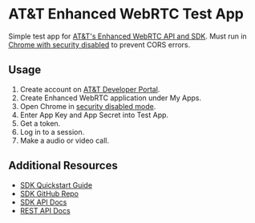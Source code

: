 # AT&amp;T Enhanced WebRTC Test App

Simple test app for [AT&amp;T's Enhanced WebRTC API and SDK](http://developer.att.com/webrtc). Must run in [Chrome with security disabled](http://stackoverflow.com/questions/3102819/disable-same-origin-policy-in-chrome) to prevent CORS errors.

Usage
---
1. Create account on [AT&amp;T Developer Portal](http://developer.att.com).
2. Create Enhanced WebRTC application under My Apps.
3. Open Chrome in [security disabled mode](http://stackoverflow.com/questions/3102819/disable-same-origin-policy-in-chrome).
4. Enter App Key and App Secret into Test App.
4. Get a token.
5. Log in to a session.
6. Make a audio or video call.
 
Additional Resources
---
* [SDK Quickstart Guide](http://developer.att.com/sdks-plugins/enhanced-webrtc)
* [SDK GitHub Repo](https://github.com/attdevsupport/ewebrtc-sdk)
* [SDK API Docs](http://attdevsupport.github.io/ewebrtc-sdk/api-docs/)
* [REST API Docs](http://developer.att.com/apis/enhanced-webrtc/docs)
